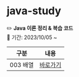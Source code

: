 # java-study

✏️ **Java 이론 정리 & 복습 코드**  
📆 기간: 2023/10/05 ~

| 구분 | 내용 |
| ------ |  ------ |
| 003 배열 | [바로가기][contents003]
   
   [contents003]: <https://github.com/kimg1623/java_remind/blob/main/003%20%EB%B0%B0%EC%97%B4.md>
